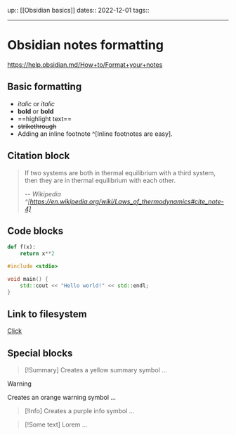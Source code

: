 up:: [[Obsidian basics]]
dates:: 2022-12-01
tags:: 

---

# Obsidian notes formatting

https://help.obsidian.md/How+to/Format+your+notes

## Basic formatting
- *italic* or _italic_
- **bold** or __bold__
- ==highlight text==
- ~~strikethrough~~
- Adding an inline footnote ^[Inline footnotes are easy].

## Citation block

> If two systems are both in thermal equilibrium with a third system, then they are in thermal equilibrium with each other.
> 
> -- <cite>Wikipedia ^[https://en.wikipedia.org/wiki/Laws_of_thermodynamics#cite_note-4]</cite>

## Code blocks
```python
def f(x):
    return x**2
```

```cpp
#include <stdio>

void main() {
    std::cout << "Hello world!" << std::endl;
}
```

## Link to filesystem

[Click](file:///\\\\path)

## Special blocks

> [!Summary]
> Creates a yellow summary symbol ...

> [!Warning]
> Creates an orange warning symbol ...

> [!Info]
> Creates a purple info symbol ...

> [!Some text]
> Lorem ...


